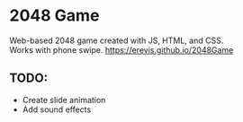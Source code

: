 # 2048 Game
Web-based 2048 game created with JS, HTML, and CSS.  
Works with phone swipe.
https://erevis.github.io/2048Game

## TODO:
* Create slide animation
* Add sound effects
